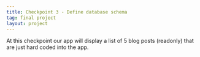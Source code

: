 ```yaml
---
title: Checkpoint 3 - Define database schema 
tag: final project
layout: project
---
```


At this checkpoint our app will display a list of 5 blog posts (readonly) that are just hard coded
into the app.
